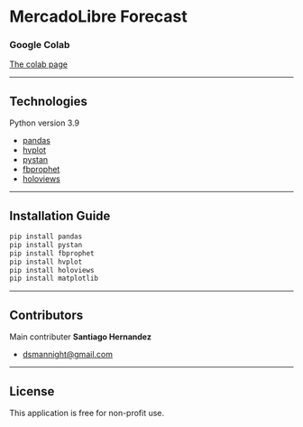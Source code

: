 # MercadoLibre Forecast
### Google Colab
[The colab page](https://colab.research.google.com/drive/1aTCaCfZlU2xy7OOLtWHHeMh9tpycW8PD#scrollTo=oRQ0X6xmXeof)

---

## Technologies

Python version 3.9 
* [pandas](https://pandas.pydata.org/)
* [hvplot](https://hvplot.holoviz.org/user_guide/Customization.html)
* [pystan](https://pystan.readthedocs.io/en/latest/)
* [fbprophet](https://facebook.github.io/prophet/)
* [holoviews](https://holoviews.org/)

---

## Installation Guide

```python
pip install pandas
pip install pystan
pip install fbprophet
pip install hvplot
pip install holoviews
pip install matplotlib
```

---

## Contributors

Main contributer **Santiago Hernandez**
- [dsmannight@gmail.com](dsmannight@gmail.com)

---

## License

This application is free for non-profit use.
